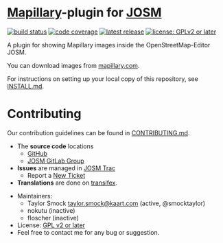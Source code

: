 # [Mapillary](https://mapillary.com)-plugin for [JOSM](https://josm.openstreetmap.de)

[![build status](https://gitlab.com/JOSM/plugin/Mapillary/badges/master/pipeline.svg)](https://gitlab.com/JOSM/plugin/Mapillary/pipelines)
[![code coverage](https://gitlab.com/JOSM/plugin/Mapillary/badges/master/coverage.svg)](https://codecov.io/github/JOSM/Mapillary?branch=master)
[![latest release](https://img.shields.io/github/release/JOSM/Mapillary.svg?style=flat-square&maxAge=7200)](https://gitlab.com/JOSM/plugin/Mapillary/releases)
[![license: GPLv2 or later](https://img.shields.io/badge/license-GPLv2_or_later-blue.svg?style=flat-square&maxAge=7200)](https://gitlab.com/JOSM/plugin/Mapillary/blob/master/LICENSE.md)

A plugin for showing Mapillary images inside the OpenStreetMap-Editor JOSM.

You can download images from [mapillary.com](https://mapillary.com/app).

For instructions on setting up your local copy of this repository, see [INSTALL.md](INSTALL.md).

# Contributing
Our contribution guidelines can be found in [CONTRIBUTING.md](CONTRIBUTING.md).

- The **source code** locations
  - [GitHub](https://github.com/JOSM/mapillary)
  - [JOSM GitLab Group](https://gitlab.com/JOSM/plugin/Mapillary)
- **Issues** are managed in [JOSM Trac](https://josm.openstreetmap.de/query?status=assigned&status=needinfo&status=new&status=reopened&component=Plugin+mapillary&group=component&max=200&col=id&col=summary&col=component&col=status&col=type&col=priority&order=priority&report=17)
  - Report a [New Ticket](https://josm.openstreetmap.de/newticket?component=Plugin+mapillary)
- **Translations** are done on [transifex](https://www.transifex.com/josm/josm/josm-plugin_Mapillary/).

* Maintainers:
  * Taylor Smock <taylor.smock@kaart.com> (active, @smocktaylor)
  * nokutu (inactive)
  * floscher (inactive)
* License: [GPL v2 or later](./LICENSE.md)
* Feel free to contact me for any bug or suggestion.
